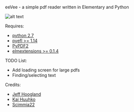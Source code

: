 eeVee - a simple pdf reader written in Elementary and Python

![alt text](http://www.enlightenment.org/ss/e-54f72875cb3294.10448213.png "eeVee")

Requires:
- [python 2.7](https://www.python.org/)
- [pyefl >= 1.14](http://git.enlightenment.org/bindings/python/python-efl.git/)
- [PyPDF2](https://pythonhosted.org/PyPDF2/)
- [elmextensions >= 0.1.4](https://github.com/JeffHoogland/python-elm-extensions)

TODO List:
- Add loading screen for large pdfs
- Finding/selecting text

Credits:
- [Jeff Hoogland](http://www.jeffhoogland.com/)
- [Kai Huuhko](https://github.com/kaihu)
- [Scimmia22](https://github.com/Scimmia22)
